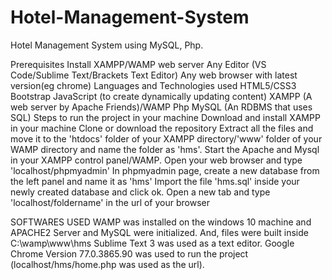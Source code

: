 # Hotel-Management-System
Hotel Management System using MySQL, Php.


Prerequisites
Install XAMPP/WAMP web server
Any Editor (VS Code/Sublime Text/Brackets Text Editor)
Any web browser with latest version(eg chrome)
Languages and Technologies used
HTML5/CSS3
Bootstrap
JavaScript (to create dynamically updating content)
XAMPP (A web server by Apache Friends)/WAMP
Php
MySQL (An RDBMS that uses SQL)
Steps to run the project in your machine
Download and install XAMPP in your machine
Clone or download the repository
Extract all the files and move it to the 'htdocs' folder of your XAMPP directory/'www' folder of your WAMP directory and name the folder as 'hms'.
Start the Apache and Mysql in your XAMPP control panel/WAMP.
Open your web browser and type 'localhost/phpmyadmin'
In phpmyadmin page, create a new database from the left panel and name it as 'hms'
Import the file 'hms.sql' inside your newly created database and click ok.
Open a new tab and type 'localhost/foldername' in the url of your browser

SOFTWARES USED
WAMP was installed on the windows 10 machine and APACHE2 Server and MySQL were initialized. And, files were built inside C:\wamp\www\hms
Sublime Text 3 was used as a text editor.
Google Chrome Version 77.0.3865.90 was used to run the project (localhost/hms/home.php was used as the url).
